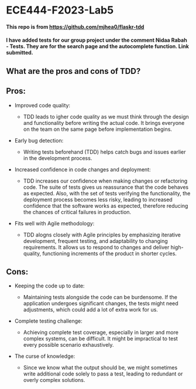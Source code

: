 # ECE444-F2023-Lab5

#### This repo is from https://github.com/mjhea0/flaskr-tdd
#### I have added tests for our group project under the comment Nidaa Rabah - Tests. They are for the search page and the autocomplete function. Link submitted. 

## What are the pros and cons of TDD?
## Pros:
- Improved code quality:
  - TDD leads to igher code quality as we must think through the design and functionality before writing the actual code. It brings everyone on the team on the same page before implementation begins.
 
- Early bug detection:
  - Writing tests beforehand (TDD) helps catch bugs and issues earlier in the development process.
 
- Increased confidence in code changes and deployment:
  - TDD increases our confidence when making changes or refactoring code. The suite of tests gives us reassurance that the code behaves as expected. Also, with the set of tests verifying the functionality, the deployment process becomes less risky, leading to increased confidence that the software works as expected, therefore reducing the chances of critical failures in production.
 
- Fits well with Agile methodology:
  - TDD alogns closely with Agile principles by emphasizing iterative development, frequent testing, and adaptability to changing requirements. It allows us to respond to changes and deliver high-quality, functioning increments of the product in shorter cycles.

## Cons:
- Keeping the code up to date:
  - Maintaining tests alongside the code can be burdensome. If the application undergoes significant changes, the tests might need adjustments, which could add a lot of extra work for us.

- Complete testing challenge:
  - Achieving complete test coverage, especially in larger and more complex systems, can be difficult. It might be impractical to test every possible scenario exhaustively.

- The curse of knowledge:
  - Since we know what the output should be, we might sometimes write additional code solely to pass a test, leading to redundant or overly complex solutions. 
